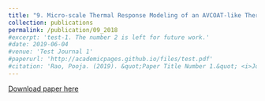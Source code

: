 ```yaml
---
title: "9. Micro-scale Thermal Response Modeling of an AVCOAT-like Thermal Protection System"
collection: publications
permalink: /publication/09_2018
#excerpt: 'test-1. The number 2 is left for future work.'
#date: 2019-06-04
#venue: 'Test Journal 1'
#paperurl: 'http://academicpages.github.io/files/test.pdf'
#citation: 'Rao, Pooja. (2019). &quot;Paper Title Number 1.&quot; <i>Journal 1</i>. 1(1).'
---
```

[Download paper here](https://www.sciencedirect.com/science/article/pii/S0017931018334689)
